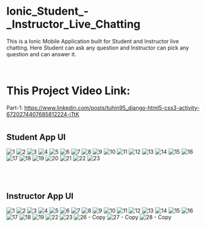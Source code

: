 # Ionic_Student_-_Instructor_Live_Chatting
This is a Ionic Mobile Application built for Student and Instructor live chatting. Here Student can ask any question and Instructor can pick any question and can answer it.


<br/>

# This Project Video Link:

Part-1: https://www.linkedin.com/posts/tuhin95_django-html5-css3-activity-6720274407685812224-iTtK
#

## Student App UI
![1](https://user-images.githubusercontent.com/50451175/115449793-ba7f0480-a24d-11eb-8c1a-e70eaef7836c.PNG)
![2](https://user-images.githubusercontent.com/50451175/115449798-bbb03180-a24d-11eb-9707-84ec92943dfd.PNG)
![3](https://user-images.githubusercontent.com/50451175/115449799-bc48c800-a24d-11eb-979e-62d5e8049abc.PNG)
![4](https://user-images.githubusercontent.com/50451175/115449800-bce15e80-a24d-11eb-9de6-3efe23d2cbdc.PNG)
![5](https://user-images.githubusercontent.com/50451175/115449803-bce15e80-a24d-11eb-8938-575395499d8b.PNG)
![6](https://user-images.githubusercontent.com/50451175/115449804-bd79f500-a24d-11eb-8db5-e2005e394bb3.PNG)
![7](https://user-images.githubusercontent.com/50451175/115449805-bd79f500-a24d-11eb-9537-38925922ae49.PNG)
![8](https://user-images.githubusercontent.com/50451175/115449807-be128b80-a24d-11eb-8aa8-c9b55d2171af.PNG)
![9](https://user-images.githubusercontent.com/50451175/115449809-beab2200-a24d-11eb-999f-8aeb35cfca36.PNG)
![10](https://user-images.githubusercontent.com/50451175/115449812-bf43b880-a24d-11eb-89e7-c5dffe8fae23.PNG)
![11](https://user-images.githubusercontent.com/50451175/115449814-bf43b880-a24d-11eb-9bec-9051f24b79d5.PNG)
![12](https://user-images.githubusercontent.com/50451175/115449815-bfdc4f00-a24d-11eb-8266-05f74fabb72d.PNG)
![13](https://user-images.githubusercontent.com/50451175/115449817-bfdc4f00-a24d-11eb-8161-f703b8e914ad.PNG)
![14](https://user-images.githubusercontent.com/50451175/115449818-c074e580-a24d-11eb-9697-1fc35283e443.PNG)
![15](https://user-images.githubusercontent.com/50451175/115449821-c10d7c00-a24d-11eb-9b88-8e94498bea9d.PNG)
![16](https://user-images.githubusercontent.com/50451175/115449823-c1a61280-a24d-11eb-924e-48bb541bb816.PNG)
![17](https://user-images.githubusercontent.com/50451175/115449824-c1a61280-a24d-11eb-949b-46d7e77d74ef.PNG)
![18](https://user-images.githubusercontent.com/50451175/115449826-c23ea900-a24d-11eb-894c-673b9a114d30.PNG)
![19](https://user-images.githubusercontent.com/50451175/115449827-c23ea900-a24d-11eb-9648-3d95354c10c5.PNG)
![20](https://user-images.githubusercontent.com/50451175/115449829-c2d73f80-a24d-11eb-877f-7a0394bda9c4.PNG)
![21](https://user-images.githubusercontent.com/50451175/115449831-c36fd600-a24d-11eb-9235-ef8d8d74188b.PNG)
![22](https://user-images.githubusercontent.com/50451175/115449832-c4086c80-a24d-11eb-9b1a-cb296750a240.PNG)
![23](https://user-images.githubusercontent.com/50451175/115449834-c4086c80-a24d-11eb-9581-a9dea6e6e65e.PNG)

<br/>
<br/>

## Instructor App UI
![1](https://user-images.githubusercontent.com/50451175/115450093-15b0f700-a24e-11eb-9afd-8ba59223818d.PNG)
![2](https://user-images.githubusercontent.com/50451175/115450098-16e22400-a24e-11eb-9f4b-677221acf70d.PNG)
![3](https://user-images.githubusercontent.com/50451175/115450099-16e22400-a24e-11eb-8a87-ed348b46fb7d.PNG)
![4](https://user-images.githubusercontent.com/50451175/115450103-177aba80-a24e-11eb-95b2-8f0647be8c80.PNG)
![5](https://user-images.githubusercontent.com/50451175/115450106-18135100-a24e-11eb-95e7-c6dde05e19f5.PNG)
![6](https://user-images.githubusercontent.com/50451175/115450107-18135100-a24e-11eb-85a8-87dfd15f17ea.PNG)
![7](https://user-images.githubusercontent.com/50451175/115450109-18abe780-a24e-11eb-9e48-1eccd77c56c1.PNG)
![8](https://user-images.githubusercontent.com/50451175/115450112-18abe780-a24e-11eb-8d17-8b365786c735.PNG)
![9](https://user-images.githubusercontent.com/50451175/115450115-19447e00-a24e-11eb-822e-734e572ae5e1.PNG)
![10](https://user-images.githubusercontent.com/50451175/115450117-19dd1480-a24e-11eb-93ae-a69b4dc4796b.PNG)
![11](https://user-images.githubusercontent.com/50451175/115450121-19dd1480-a24e-11eb-83ed-70382971cd43.PNG)
![12](https://user-images.githubusercontent.com/50451175/115450122-1a75ab00-a24e-11eb-8615-7b58d5940b53.PNG)
![13](https://user-images.githubusercontent.com/50451175/115450124-1b0e4180-a24e-11eb-90e5-4535f17ef2ab.PNG)
![14](https://user-images.githubusercontent.com/50451175/115450126-1b0e4180-a24e-11eb-9caa-36037d767355.PNG)
![15](https://user-images.githubusercontent.com/50451175/115450128-1ba6d800-a24e-11eb-9b69-152ba804e2cc.PNG)
![16](https://user-images.githubusercontent.com/50451175/115450129-1ba6d800-a24e-11eb-85eb-3f59996c3e02.PNG)
![17](https://user-images.githubusercontent.com/50451175/115450131-1c3f6e80-a24e-11eb-925f-41f12c0cabc6.PNG)
![18](https://user-images.githubusercontent.com/50451175/115450132-1cd80500-a24e-11eb-8341-88ba5da6b092.PNG)
![19](https://user-images.githubusercontent.com/50451175/115450133-1cd80500-a24e-11eb-8ef4-842e27f8519f.PNG)
![22](https://user-images.githubusercontent.com/50451175/115450136-1d709b80-a24e-11eb-88fc-6c31fa3c35c5.PNG)
![23](https://user-images.githubusercontent.com/50451175/115450137-1e093200-a24e-11eb-8455-0e4295c84206.PNG)
![26 - Copy](https://user-images.githubusercontent.com/50451175/115450140-1e093200-a24e-11eb-8168-90508b4deaf5.PNG)
![27 - Copy](https://user-images.githubusercontent.com/50451175/115450143-1ea1c880-a24e-11eb-90be-c14f9a3bec2d.PNG)
![28 - Copy](https://user-images.githubusercontent.com/50451175/115450147-1f3a5f00-a24e-11eb-8d24-25f79684c1ac.PNG)
